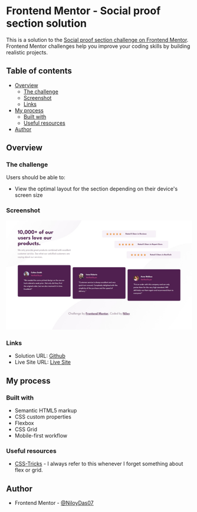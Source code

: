 # Frontend Mentor - Social proof section solution

This is a solution to the [Social proof section challenge on Frontend Mentor](https://www.frontendmentor.io/challenges/social-proof-section-6e0qTv_bA). Frontend Mentor challenges help you improve your coding skills by building realistic projects.

## Table of contents

- [Overview](#overview)
  - [The challenge](#the-challenge)
  - [Screenshot](#screenshot)
  - [Links](#links)
- [My process](#my-process)
  - [Built with](#built-with)
  - [Useful resources](#useful-resources)
- [Author](#author)

## Overview

### The challenge

Users should be able to:

- View the optimal layout for the section depending on their device's screen size

### Screenshot

![](./screenshot.jpeg)

### Links

- Solution URL: [Github](https://github.com/NiloyDas07/Frontend-Mentor-Social-Proof-Section/)
- Live Site URL: [Live Site](https://niloydas07.github.io/Frontend-Mentor-Social-Proof-Section/)

## My process

### Built with

- Semantic HTML5 markup
- CSS custom properties
- Flexbox
- CSS Grid
- Mobile-first workflow

### Useful resources

- [CSS-Tricks](https://css-tricks.com/) - I always refer to this whenever I forget something about flex or grid.

## Author

- Frontend Mentor - [@NiloyDas07](https://www.frontendmentor.io/profile/NiloyDas07)
